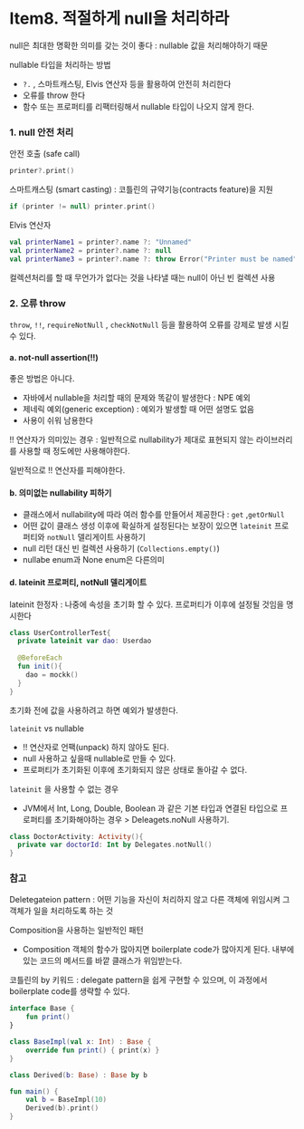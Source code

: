 # Item8. 적절하게 null을 처리하라

null은 최대한 명확한 의미를 갖는 것이 좋다 : nullable 값을 처리해야하기 때문

nullable 타입을 처리하는 방법

- `?.` , 스마트캐스팅, Elvis 연산자 등을 활용하여 안전히 처리한다
- 오류를 throw 한다
- 함수 또는 프로퍼티를 리팩터링해서 nullable 타입이 나오지 않게 한다.



### 1. null 안전 처리

안전 호출 (safe call)

```kotlin
printer?.print()
```

스마트캐스팅 (smart casting) : 코틀린의 규약기능(contracts feature)을 지원

```kotlin
if (printer != null) printer.print()
```

Elvis 연산자

```kotlin
val printerName1 = printer?.name ?: "Unnamed"
val printerName2 = printer?.name ?: null
val printerName3 = printer?.name ?: throw Error("Printer must be named")
```

컬렉션처리를 할 때 무언가가 없다는 것을 나타낼 때는 null이 아닌 빈 컬렉션 사용



### 2. 오류 throw

`throw`, `!!`, `requireNotNull` , `checkNotNull` 등을 활용하여 오류를 강제로 발생 시킬 수 있다.

#### a. not-null assertion(!!)

좋은 방법은 아니다.

- 자바에서 nullable을 처리할 때의 문제와 똑같이 발생한다 : NPE 예외
- 제네릭 예외(generic exception) : 예외가 발생할 때 어떤 설명도 없음
- 사용이 쉬워 남용한다

!! 연산자가 의미있는 경우 : 일반적으로 nullability가 제대로 표현되지 않는 라이브러리를 사용할 때 정도에만 사용해야한다.

일반적으로 !! 연산자를 피해야한다.



#### b. 의미없는 nullability 피하기

- 클래스에서 nullability에 따라 여러 함수를 만들어서 제공한다 : `get` ,`getOrNull`
- 어떤 값이 클래스 생성 이후에 확실하게 설정된다는 보장이 있으면 `lateinit` 프로퍼티와 `notNull` 델리게이트 사용하기
- null 리턴 대신 빈 컬렉션 사용하기 (`Collections.empty()`)
- nullabe enum과 None enum은 다른의미



#### d. lateinit 프로퍼티, notNull 델리게이트

lateinit 한정자 : 나중에 속성을 초기화 할 수 있다. 프로퍼티가 이후에 설정될 것임을 명시한다

```kotlin
class UserControllerTest{
  private lateinit var dao: Userdao
  
  @BeforeEach
  fun init(){
    dao = mockk()
  }
}
```

초기화 전에 값을 사용하려고 하면 예외가 발생한다. 

`lateinit` vs nullable

- !! 연산자로 언팩(unpack) 하지 않아도 된다.
- null 사용하고 싶을때 nullable로 만들 수 있다.
- 프로퍼티가 초기화된 이후에 초기화되지 않은 상태로 돌아갈 수 없다.

`lateinit` 을 사용할 수 없는 경우

- JVM에서 Int, Long, Double, Boolean 과 같은 기본 타입과 연결된 타입으로 프로퍼티를 초기화해야하는 경우 > Deleagets.noNull 사용하기.

```kotlin
class DoctorActivity: Activity(){
  private var doctorId: Int by Delegates.notNull()
}
```



### 참고

Deletegateion pattern : 어떤 기능을 자신이 처리하지 않고 다른 객체에 위임시켜 그 객체가 일을 처리하도록 하는 것

Composition을 사용하는 일반적인 패턴

- Composition 객체의 함수가 많아지면 boilerplate code가 많아지게 된다. 내부에 있는 코드의 메서드를 바깥 클래스가 위임받는다.

코틀린의 by 키워드 : delegate pattern을 쉽게 구현할 수 있으며, 이 과정에서 boilerplate code를 생략할 수 있다.

```kotlin
interface Base {
    fun print()
}

class BaseImpl(val x: Int) : Base {
    override fun print() { print(x) }
}

class Derived(b: Base) : Base by b

fun main() {
    val b = BaseImpl(10)
    Derived(b).print()
}
```



